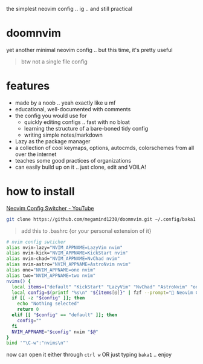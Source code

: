 
the simplest neovim config .. ig .. and still practical


# doomnvim

yet another minimal neovim config .. but this time, it's pretty useful
> btw not a single file config


# features
- made by a noob .. yeah exactly like u mf
- educational, well-documented with comments
- the config you would use for 
    - quickly editing configs .. fast with no bloat
    - learning the structure of a bare-boned tidy config
    - writing simple notes/markdown
- Lazy as the package manager
- a collection of cool keymaps, options, autocmds, colorschemes from all over the internet
- teaches some good practices of organizations
- can easily build up on it .. just clone, edit and VOILA!

# how to install

[Neovim Config Switcher - YouTube](https://www.youtube.com/watch?v=LkHjJlSgKZY)

```bash
git clone https://github.com/megamind1230/doomnvim.git ~/.config/baka1
```

> add this to .bashrc {or your personal extension of it}
```bash
# nvim config swticher
alias nvim-lazy="NVIM_APPNAME=LazyVim nvim"
alias nvim-kick="NVIM_APPNAME=KickStart nvim"
alias nvim-chad="NVIM_APPNAME=NvChad nvim"
alias nvim-astro="NVIM_APPNAME=AstroNvim nvim"
alias one="NVIM_APPNAME=one nvim"
alias two="NVIM_APPNAME=two nvim"
nvims() {
  local items=("default" "KickStart" "LazyVim" "NvChad" "AstroNvim" "one" "two")
  local config=$(printf "%s\n" "${items[@]}" | fzf --prompt=" Neovim Config  " --height=~50% --layout=reverse --border --exit-0)
  if [[ -z "$config" ]]; then
    echo "Nothing selected"
    return 0
  elif [[ "$config" == "default" ]]; then
    config=""
  fi
  NVIM_APPNAME="$config" nvim "$@"
}
bind '"\C-w":"nvims\n"'
```

now can open it either through `ctrl w` OR just typing `baka1` .. enjoy
